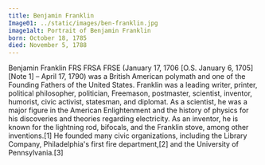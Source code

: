 ```yaml
---
title: Benjamin Franklin
Image01: ../static/images/ben-franklin.jpg
image1alt: Portrait of Benjamin Franklin
born: October 18, 1785
died: November 5, 1788
---
```

Benjamin Franklin FRS FRSA FRSE (January 17, 1706 [O.S. January 6, 1705][Note 1] – April 17, 1790) was a British American polymath and one of the Founding Fathers of the United States. Franklin was a leading writer, printer, political philosopher, politician, Freemason, postmaster, scientist, inventor, humorist, civic activist, statesman, and diplomat. As a scientist, he was a major figure in the American Enlightenment and the history of physics for his discoveries and theories regarding electricity. As an inventor, he is known for the lightning rod, bifocals, and the Franklin stove, among other inventions.[1] He founded many civic organizations, including the Library Company, Philadelphia's first fire department,[2] and the University of Pennsylvania.[3]